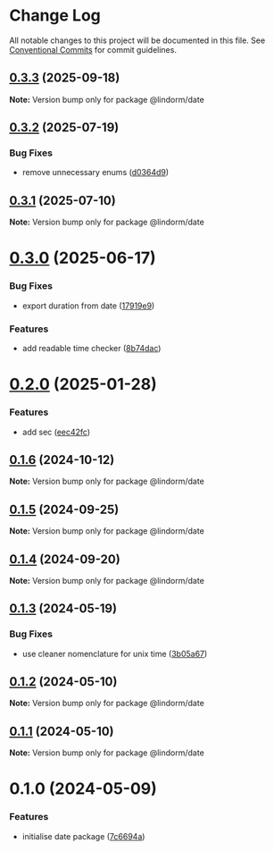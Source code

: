 # Change Log

All notable changes to this project will be documented in this file.
See [Conventional Commits](https://conventionalcommits.org) for commit guidelines.

## [0.3.3](https://github.com/lindorm-io/monorepo/compare/@lindorm/date@0.3.2...@lindorm/date@0.3.3) (2025-09-18)

**Note:** Version bump only for package @lindorm/date

## [0.3.2](https://github.com/lindorm-io/monorepo/compare/@lindorm/date@0.3.1...@lindorm/date@0.3.2) (2025-07-19)

### Bug Fixes

- remove unnecessary enums ([d0364d9](https://github.com/lindorm-io/monorepo/commit/d0364d97ad0dc621a1020d4ddba8d3a87959838d))

## [0.3.1](https://github.com/lindorm-io/monorepo/compare/@lindorm/date@0.3.0...@lindorm/date@0.3.1) (2025-07-10)

**Note:** Version bump only for package @lindorm/date

# [0.3.0](https://github.com/lindorm-io/monorepo/compare/@lindorm/date@0.2.0...@lindorm/date@0.3.0) (2025-06-17)

### Bug Fixes

- export duration from date ([17919e9](https://github.com/lindorm-io/monorepo/commit/17919e9953161d1336a1c68902a4c143287fd553))

### Features

- add readable time checker ([8b74dac](https://github.com/lindorm-io/monorepo/commit/8b74dac813336143488bf58c3eacf68fc18b98a0))

# [0.2.0](https://github.com/lindorm-io/monorepo/compare/@lindorm/date@0.1.6...@lindorm/date@0.2.0) (2025-01-28)

### Features

- add sec ([eec42fc](https://github.com/lindorm-io/monorepo/commit/eec42fc880d64cabf0acfcdf0f8d20d93311c76d))

## [0.1.6](https://github.com/lindorm-io/monorepo/compare/@lindorm/date@0.1.5...@lindorm/date@0.1.6) (2024-10-12)

**Note:** Version bump only for package @lindorm/date

## [0.1.5](https://github.com/lindorm-io/monorepo/compare/@lindorm/date@0.1.4...@lindorm/date@0.1.5) (2024-09-25)

**Note:** Version bump only for package @lindorm/date

## [0.1.4](https://github.com/lindorm-io/monorepo/compare/@lindorm/date@0.1.3...@lindorm/date@0.1.4) (2024-09-20)

**Note:** Version bump only for package @lindorm/date

## [0.1.3](https://github.com/lindorm-io/monorepo/compare/@lindorm/date@0.1.2...@lindorm/date@0.1.3) (2024-05-19)

### Bug Fixes

- use cleaner nomenclature for unix time ([3b05a67](https://github.com/lindorm-io/monorepo/commit/3b05a67b94c775b1d0929a4a8d002473b726e300))

## [0.1.2](https://github.com/lindorm-io/monorepo/compare/@lindorm/date@0.1.1...@lindorm/date@0.1.2) (2024-05-10)

**Note:** Version bump only for package @lindorm/date

## [0.1.1](https://github.com/lindorm-io/monorepo/compare/@lindorm/date@0.1.0...@lindorm/date@0.1.1) (2024-05-10)

**Note:** Version bump only for package @lindorm/date

# 0.1.0 (2024-05-09)

### Features

- initialise date package ([7c6694a](https://github.com/lindorm-io/monorepo/commit/7c6694a87c90f8173d8cdf12c0a9387aaae9fad5))
